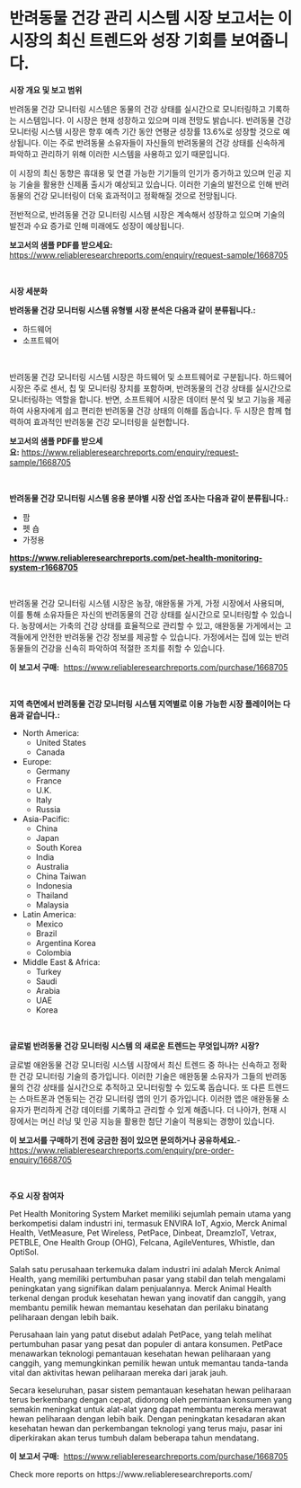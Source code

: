 <p><h1>반려동물 건강 관리 시스템 시장 보고서는 이 시장의 최신 트렌드와 성장 기회를 보여줍니다.</h1></p><p><strong>시장 개요 및 보고 범위</strong></p>
<p><p>반려동물 건강 모니터링 시스템은 동물의 건강 상태를 실시간으로 모니터링하고 기록하는 시스템입니다. 이 시장은 현재 성장하고 있으며 미래 전망도 밝습니다. 반려동물 건강 모니터링 시스템 시장은 향후 예측 기간 동안 연평균 성장률 13.6%로 성장할 것으로 예상됩니다. 이는 주로 반려동물 소유자들이 자신들의 반려동물의 건강 상태를 신속하게 파악하고 관리하기 위해 이러한 시스템을 사용하고 있기 때문입니다. </p><p>이 시장의 최신 동향은 휴대용 및 연결 가능한 기기들의 인기가 증가하고 있으며 인공 지능 기술을 활용한 신제품 출시가 예상되고 있습니다. 이러한 기술의 발전으로 인해 반려동물의 건강 모니터링이 더욱 효과적이고 정확해질 것으로 전망됩니다.</p><p>전반적으로, 반려동물 건강 모니터링 시스템 시장은 계속해서 성장하고 있으며 기술의 발전과 수요 증가로 인해 미래에도 성장이 예상됩니다.</p></p>
<p><strong>보고서의 샘플 PDF를 받으세요:</strong> <a href="https://www.reliableresearchreports.com/enquiry/request-sample/1668705">https://www.reliableresearchreports.com/enquiry/request-sample/1668705</a></p>
<p>&nbsp;</p>
<p><strong>시장 세분화</strong></p>
<p><strong>반려동물 건강 모니터링 시스템 유형별 시장 분석은 다음과 같이 분류됩니다.:</strong></p>
<p><ul><li>하드웨어</li><li>소프트웨어</li></ul></p>
<p>&nbsp;</p>
<p><p>반려동물 건강 모니터링 시스템 시장은 하드웨어 및 소프트웨어로 구분됩니다. 하드웨어 시장은 주로 센서, 칩 및 모니터링 장치를 포함하며, 반려동물의 건강 상태를 실시간으로 모니터링하는 역할을 합니다. 반면, 소프트웨어 시장은 데이터 분석 및 보고 기능을 제공하여 사용자에게 쉽고 편리한 반려동물 건강 상태의 이해를 돕습니다. 두 시장은 함께 협력하여 효과적인 반려동물 건강 모니터링을 실현합니다.</p></p>
<p><strong>보고서의 샘플 PDF를 받으세요:</strong>&nbsp;<a href="https://www.reliableresearchreports.com/enquiry/request-sample/1668705">https://www.reliableresearchreports.com/enquiry/request-sample/1668705</a></p>
<p>&nbsp;</p>
<p><strong> 반려동물 건강 모니터링 시스템 응용 분야별 시장 산업 조사는 다음과 같이 분류됩니다.:</strong></p>
<p><ul><li>팜</li><li>펫 숍</li><li>가정용</li></ul></p>
<p><strong><a href="https://www.reliableresearchreports.com/pet-health-monitoring-system-r1668705">https://www.reliableresearchreports.com/pet-health-monitoring-system-r1668705</a></strong></p>
<p>&nbsp;</p>
<p><p>반려동물 건강 모니터링 시스템 시장은 농장, 애완동물 가게, 가정 시장에서 사용되며, 이를 통해 소유자들은 자신의 반려동물의 건강 상태를 실시간으로 모니터링할 수 있습니다. 농장에서는 가축의 건강 상태를 효율적으로 관리할 수 있고, 애완동물 가게에서는 고객들에게 안전한 반려동물 건강 정보를 제공할 수 있습니다. 가정에서는 집에 있는 반려동물들의 건강을 신속히 파악하여 적절한 조치를 취할 수 있습니다.</p></p>
<p><strong>이 보고서 구매:</strong>&nbsp; <a href="https://www.reliableresearchreports.com/purchase/1668705">https://www.reliableresearchreports.com/purchase/1668705</a></p>
<p>&nbsp;</p>
<p><strong>지역 측면에서 반려동물 건강 모니터링 시스템 지역별로 이용 가능한 시장 플레이어는 다음과 같습니다.:</strong></p>
<p><ul>
    <li>
        North America:
        <ul>
            <li>United States</li>
            <li>Canada</li>
        </ul>
    </li>
    <li>
        Europe:
        <ul>
            <li>Germany</li>
            <li>France</li>
            <li>U.K.</li>
            <li>Italy</li>
            <li>Russia</li>
        </ul>
    </li>
    <li>
        Asia-Pacific:
        <ul>
            <li>China</li>
            <li>Japan</li>
            <li>South Korea</li>
            <li>India</li>
            <li>Australia</li>
            <li>China Taiwan</li>
            <li>Indonesia</li>
            <li>Thailand</li>
            <li>Malaysia</li>
        </ul>
    </li>
    <li>
        Latin America:
        <ul>
            <li>Mexico</li>
            <li>Brazil</li>
            <li>Argentina Korea</li>
            <li>Colombia</li>
        </ul>
    </li>
    <li>
        Middle East & Africa:
        <ul>
            <li>Turkey</li>
            <li>Saudi</li>
            <li>Arabia</li>
            <li>UAE</li>
            <li>Korea</li>
        </ul>
    </li>
    </ul></p>
<p>&nbsp;</p>
<p><strong>글로벌 반려동물 건강 모니터링 시스템 의 새로운 트렌드는 무엇입니까? 시장?</strong></p>
<p><p>글로벌 애완동물 건강 모니터링 시스템 시장에서 최신 트렌드 중 하나는 신속하고 정확한 건강 모니터링 기술의 증가입니다. 이러한 기술은 애완동물 소유자가 그들의 반려동물의 건강 상태를 실시간으로 추적하고 모니터링할 수 있도록 돕습니다. 또 다른 트렌드는 스마트폰과 연동되는 건강 모니터링 앱의 인기 증가입니다. 이러한 앱은 애완동물 소유자가 편리하게 건강 데이터를 기록하고 관리할 수 있게 해줍니다. 더 나아가, 현재 시장에서는 머신 러닝 및 인공 지능을 활용한 첨단 기술이 적용되는 경향이 있습니다.</p></p>
<p><strong>이 보고서를 구매하기 전에 궁금한 점이 있으면 문의하거나 공유하세요.</strong>- <a href="https://www.reliableresearchreports.com/enquiry/pre-order-enquiry/1668705">https://www.reliableresearchreports.com/enquiry/pre-order-enquiry/1668705</a></p>
<p>&nbsp;</p>
<p><strong>주요 시장 참여자</strong></p>
<p><p>Pet Health Monitoring System Market memiliki sejumlah pemain utama yang berkompetisi dalam industri ini, termasuk ENVIRA IoT, Agxio, Merck Animal Health, VetMeasure, Pet Wireless, PetPace, Dinbeat, DreamzIoT, Vetrax, PETBLE, One Health Group (OHG), Felcana, AgileVentures, Whistle, dan OptiSol.</p><p>Salah satu perusahaan terkemuka dalam industri ini adalah Merck Animal Health, yang memiliki pertumbuhan pasar yang stabil dan telah mengalami peningkatan yang signifikan dalam penjualannya. Merck Animal Health terkenal dengan produk kesehatan hewan yang inovatif dan canggih, yang membantu pemilik hewan memantau kesehatan dan perilaku binatang peliharaan dengan lebih baik.</p><p>Perusahaan lain yang patut disebut adalah PetPace, yang telah melihat pertumbuhan pasar yang pesat dan populer di antara konsumen. PetPace menawarkan teknologi pemantauan kesehatan hewan peliharaan yang canggih, yang memungkinkan pemilik hewan untuk memantau tanda-tanda vital dan aktivitas hewan peliharaan mereka dari jarak jauh.</p><p>Secara keseluruhan, pasar sistem pemantauan kesehatan hewan peliharaan terus berkembang dengan cepat, didorong oleh permintaan konsumen yang semakin meningkat untuk alat-alat yang dapat membantu mereka merawat hewan peliharaan dengan lebih baik. Dengan peningkatan kesadaran akan kesehatan hewan dan perkembangan teknologi yang terus maju, pasar ini diperkirakan akan terus tumbuh dalam beberapa tahun mendatang.</p></p>
<p><strong>이 보고서 구매:</strong>&nbsp;&nbsp;<a href="https://www.reliableresearchreports.com/purchase/1668705">https://www.reliableresearchreports.com/purchase/1668705</a></p>
<p>Check more reports on https://www.reliableresearchreports.com/</p>